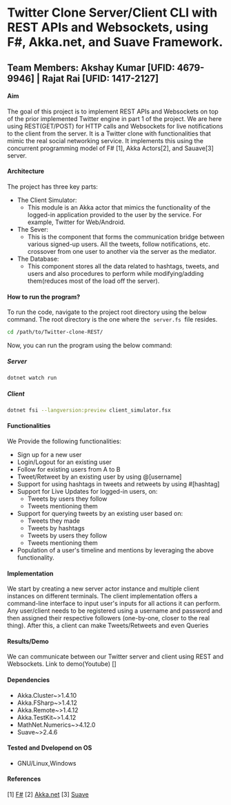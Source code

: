 # Twitter Clone Server/Client CLI with REST APIs and Websockets, using F#, Akka.net, and Suave Framework.
## Team Members: Akshay Kumar [UFID: 4679-9946] | Rajat Rai [UFID: 1417-2127]

#### Aim 
The goal of this project is to implement REST APIs and Websockets on top of the prior implemented Twitter engine in part 1 of the project. We are here using REST(GET/POST) for HTTP  calls and Websockets for live notifications to the client from the server. It is a Twitter clone with functionalities that mimic the real social networking service. It implements this using the concurrent programming model of F# [1], Akka Actors[2], and Sauave[3] server.

#### Architecture
The project has three key parts:
* The Client Simulator:
    * This module is an Akka actor that mimics the functionality of the logged-in application provided to the user by the service. For example, Twitter for Web/Android.
* The Sever:
    * This is the component that forms the communication bridge between various signed-up users. All the tweets, follow notifications, etc. crossover from one user to another via the server as the mediator.
* The Database:
    * This component stores all the data related to hashtags, tweets, and users and also procedures to perform while modifying/adding them(reduces most of the load off the server).

#### How to run the program?

To run the code, navigate to the project root directory using the below command. The root directory is the one where the &nbsp;`server.fs`&nbsp; file resides.

```bash
cd /path/to/Twitter-clone-REST/
```
Now, you can run the program using the below command:

##### Server
```bash
dotnet watch run
```

##### Client
```bash
dotnet fsi --langversion:preview client_simulator.fsx
```

#### Functionalities
We Provide the following functionalities:
* Sign up for a new user
* Login/Logout for an existing user
* Follow for existing users from A to B
* Tweet/Retweet by an existing user by using @[username]
* Support for using hashtags in tweets and retweets by using #[hashtag]
* Support for Live Updates for logged-in users, on:
    * Tweets by users they follow
    * Tweets mentioning them
* Support for querying tweets by an existing user based on:
    * Tweets they made
    * Tweets by hashtags
    * Tweets by users they follow
    * Tweets mentioning them
* Population of a user's timeline and mentions by leveraging the above functionality.

#### Implementation
We start by creating a new server actor instance and multiple client instances on different terminals. The client implementation offers a command-line interface to input user's inputs for all actions it can perform. Any user/client needs to be registered using a username and password and then assigned their respective followers (one-by-one, closer to the real thing). After this, a client can make Tweets/Retweets and even Queries  

#### Results/Demo
We can communicate between our Twitter server and client using REST and Websockets.
Link to demo(Youtube) [] 

#### Dependencies
* Akka.Cluster~>1.4.10
* Akka.FSharp~>1.4.12
* Akka.Remote~>1.4.12
* Akka.TestKit~>1.4.12
* MathNet.Numerics~>4.12.0
* Suave~>2.4.6

#### Tested and Dvelopend on OS
* GNU/Linux,Windows

#### References
[1] [F#](https://fsharp.org/docs/)
[2] [Akka.net](https://getakka.net/articles/intro/what-is-akka.html)
[3] [Suave](https://suave.io/)

